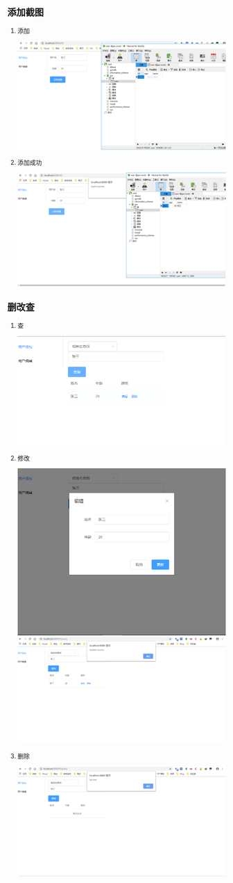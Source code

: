 ## 添加截图

1. 添加

	![添加](add(1).png)
	
2. 添加成功

   ![添加成功](add(2).png)

## 删改查

1. 查

   ![查找](query.png)

2. 修改

   ![修改](edit.png)![修改成功](editsuccess.png)

3. 删除

   ![删除](delete.png)

 
